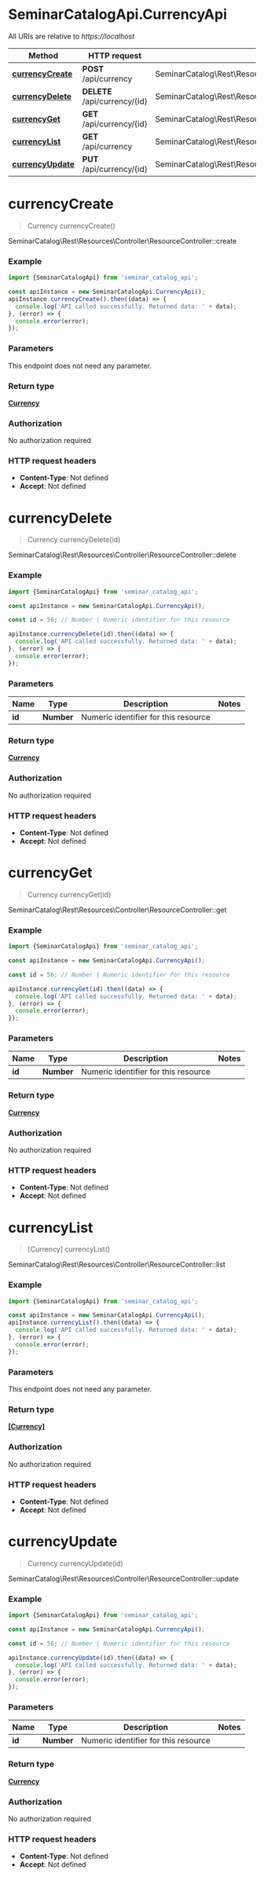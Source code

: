 # SeminarCatalogApi.CurrencyApi

All URIs are relative to *https://localhost*

Method | HTTP request | Description
------------- | ------------- | -------------
[**currencyCreate**](CurrencyApi.md#currencyCreate) | **POST** /api/currency | SeminarCatalog\\Rest\\Resources\\Controller\\ResourceController::create
[**currencyDelete**](CurrencyApi.md#currencyDelete) | **DELETE** /api/currency/{id} | SeminarCatalog\\Rest\\Resources\\Controller\\ResourceController::delete
[**currencyGet**](CurrencyApi.md#currencyGet) | **GET** /api/currency/{id} | SeminarCatalog\\Rest\\Resources\\Controller\\ResourceController::get
[**currencyList**](CurrencyApi.md#currencyList) | **GET** /api/currency | SeminarCatalog\\Rest\\Resources\\Controller\\ResourceController::list
[**currencyUpdate**](CurrencyApi.md#currencyUpdate) | **PUT** /api/currency/{id} | SeminarCatalog\\Rest\\Resources\\Controller\\ResourceController::update


<a name="currencyCreate"></a>
# **currencyCreate**
> Currency currencyCreate()

SeminarCatalog\\Rest\\Resources\\Controller\\ResourceController::create

### Example
```javascript
import {SeminarCatalogApi} from 'seminar_catalog_api';

const apiInstance = new SeminarCatalogApi.CurrencyApi();
apiInstance.currencyCreate().then((data) => {
  console.log('API called successfully. Returned data: ' + data);
}, (error) => {
  console.error(error);
});

```

### Parameters
This endpoint does not need any parameter.

### Return type

[**Currency**](Currency.md)

### Authorization

No authorization required

### HTTP request headers

 - **Content-Type**: Not defined
 - **Accept**: Not defined

<a name="currencyDelete"></a>
# **currencyDelete**
> Currency currencyDelete(id)

SeminarCatalog\\Rest\\Resources\\Controller\\ResourceController::delete

### Example
```javascript
import {SeminarCatalogApi} from 'seminar_catalog_api';

const apiInstance = new SeminarCatalogApi.CurrencyApi();

const id = 56; // Number | Numeric identifier for this resource

apiInstance.currencyDelete(id).then((data) => {
  console.log('API called successfully. Returned data: ' + data);
}, (error) => {
  console.error(error);
});

```

### Parameters

Name | Type | Description  | Notes
------------- | ------------- | ------------- | -------------
 **id** | **Number**| Numeric identifier for this resource | 

### Return type

[**Currency**](Currency.md)

### Authorization

No authorization required

### HTTP request headers

 - **Content-Type**: Not defined
 - **Accept**: Not defined

<a name="currencyGet"></a>
# **currencyGet**
> Currency currencyGet(id)

SeminarCatalog\\Rest\\Resources\\Controller\\ResourceController::get

### Example
```javascript
import {SeminarCatalogApi} from 'seminar_catalog_api';

const apiInstance = new SeminarCatalogApi.CurrencyApi();

const id = 56; // Number | Numeric identifier for this resource

apiInstance.currencyGet(id).then((data) => {
  console.log('API called successfully. Returned data: ' + data);
}, (error) => {
  console.error(error);
});

```

### Parameters

Name | Type | Description  | Notes
------------- | ------------- | ------------- | -------------
 **id** | **Number**| Numeric identifier for this resource | 

### Return type

[**Currency**](Currency.md)

### Authorization

No authorization required

### HTTP request headers

 - **Content-Type**: Not defined
 - **Accept**: Not defined

<a name="currencyList"></a>
# **currencyList**
> [Currency] currencyList()

SeminarCatalog\\Rest\\Resources\\Controller\\ResourceController::list

### Example
```javascript
import {SeminarCatalogApi} from 'seminar_catalog_api';

const apiInstance = new SeminarCatalogApi.CurrencyApi();
apiInstance.currencyList().then((data) => {
  console.log('API called successfully. Returned data: ' + data);
}, (error) => {
  console.error(error);
});

```

### Parameters
This endpoint does not need any parameter.

### Return type

[**[Currency]**](Currency.md)

### Authorization

No authorization required

### HTTP request headers

 - **Content-Type**: Not defined
 - **Accept**: Not defined

<a name="currencyUpdate"></a>
# **currencyUpdate**
> Currency currencyUpdate(id)

SeminarCatalog\\Rest\\Resources\\Controller\\ResourceController::update

### Example
```javascript
import {SeminarCatalogApi} from 'seminar_catalog_api';

const apiInstance = new SeminarCatalogApi.CurrencyApi();

const id = 56; // Number | Numeric identifier for this resource

apiInstance.currencyUpdate(id).then((data) => {
  console.log('API called successfully. Returned data: ' + data);
}, (error) => {
  console.error(error);
});

```

### Parameters

Name | Type | Description  | Notes
------------- | ------------- | ------------- | -------------
 **id** | **Number**| Numeric identifier for this resource | 

### Return type

[**Currency**](Currency.md)

### Authorization

No authorization required

### HTTP request headers

 - **Content-Type**: Not defined
 - **Accept**: Not defined

